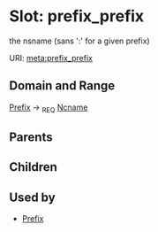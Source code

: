 
# Slot: prefix_prefix


the nsname (sans ':' for a given prefix)

URI: [meta:prefix_prefix](https://w3id.org/linkml/meta/prefix_prefix)


## Domain and Range

[Prefix](Prefix.md) ->  <sub>REQ</sub> [Ncname](types/Ncname.md)

## Parents


## Children


## Used by

 * [Prefix](Prefix.md)

